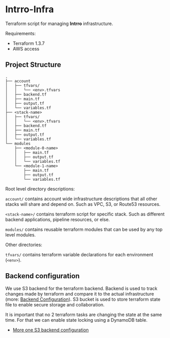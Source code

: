 # Intrro-Infra

Terraform script for managing **Intrro** infrastructure.

Requirements:
- Terraform 1.3.7
- AWS access

## Project Structure

```
.
├── account
│   ├── tfvars/
│   │   └── <env>.tfvars
│   ├── backend.tf
│   ├── main.tf
│   ├── output.tf
│   └── variables.tf
├── <stack-name>
│   ├── tfvars/
│   │   └── <env>.tfvars
│   ├── backend.tf
│   ├── main.tf
│   ├── output.tf
│   └── variables.tf
└── modules
    ├── <module-0-name>
    │   ├── main.tf
    │   ├── output.tf
    │   └── variables.tf
    └── <module-1-name>
        ├── main.tf
        ├── output.tf
        └── variables.tf
```

Root level directory descriptions:

`account/` contains account wide infrastructure descriptions that all other stacks
will share and depend on. Such as VPC, S3, or Route53 resources.

`<stack-name>/` contains terraform script for specific stack. Such as different backend applications,
pipeline resources, or else.

`modules/` contains reusable terraform modules that can be used by any top level modules.

Other directories:

`tfvars/` contains terraform variable declarations for each environment (`<env>`).

## Backend configuration

We use S3 backend for the terraform backend. Backend is used to track changes made by terraform and compare
it to the actual infrastructure (more: [Backend Configuration](https://developer.hashicorp.com/terraform/language/settings/backends/configuration)).
S3 bucket is used to store terraform state file to enable secure storage and collaboration.

It is important that no 2 terraform tasks are changing the state at the same time. For that we can enable
state locking using a DynamoDB table.
- [More one S3 backend configuration](https://developer.hashicorp.com/terraform/language/settings/backends/s3)
